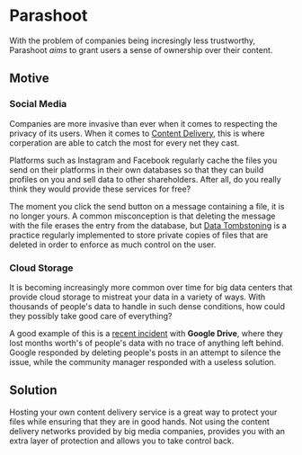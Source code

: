 # Parashoot

With the problem of companies being incresingly less trustworthy, Parashoot *aims* to grant users a sense of ownership over their content.

## Motive

### Social Media

Companies are more invasive than ever when it comes to respecting the privacy of its users. When it comes
to [Content Delivery](https://www.optimizely.com/optimization-glossary/content-delivery), this is where corperation are able to catch the most for every net they cast.

Platforms such as Instagram and Facebook regularly cache the files you send on their platforms in their own databases so that they can build profiles on you and sell data to other shareholders. After all, do you really think they would provide these services for free? 

The moment you click the send button on a message containing a file, it is no longer yours. A common misconception is that deleting the message with the file erases the entry from the database, but 
[Data Tombstoning](https://en.wikipedia.org/wiki/Tombstone_(data_store)) is a practice regularly implemented to store private copies of files that are deleted in order to enforce as much control on the user.

### Cloud Storage

It is becoming increasingly more common over time for big data centers that provide cloud storage to mistreat your data
in a variety of ways. With thousands of people's data to handle in such dense conditions, how could they possibly take
good care of everything?

A good example of this is a [recent incident](https://support.google.com/drive/thread/245055606/google-drive-files-suddenly-disappeared-the-drive-literally-went-back-to-condition-in-may-2023?hl=en) 
with **Google Drive**, where they lost months worth's of people's data with no trace of anything left behind. Google 
responded by deleting people's posts in an attempt to silence the issue, while the community manager responded with a 
useless solution. 

## Solution

Hosting your own content delivery service is a great way to protect your files while ensuring that they are in good hands. Not using the content delivery networks provided by big media companies, provides you with an extra layer of protection and allows you to take control back.
